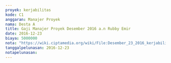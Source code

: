 ```yaml
---
proyek: kerjabilitas
kode: C1
anggaran: Manajer Proyek
nama: Desta A
title: Gaji Manajer Proyek Desember 2016 a.n Rubby Emir
date: 2016-12-23
biaya: 5000000
nota: "https://wiki.ciptamedia.org/wiki/File:Desember_23_2016_kerjabilitas_C1_gaji_manajer_proyek_rubby422.jpg"
tanggalpelunasan: 2016-12-23
notapelunasan:
---
```

